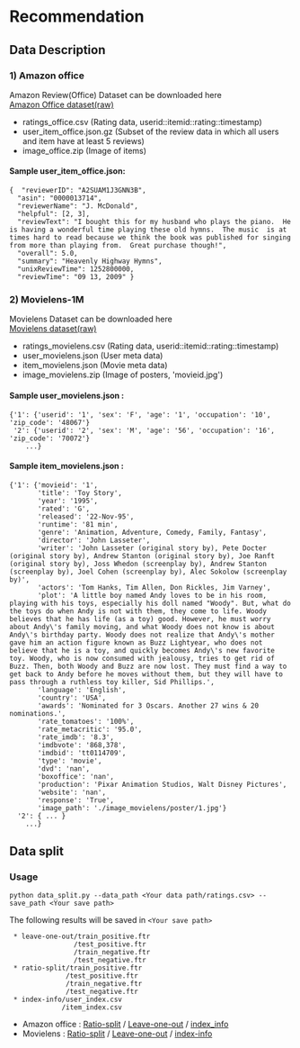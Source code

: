 # Recommendation

## Data Description
### 1) Amazon office
Amazon Review(Office) Dataset can be downloaded here<br>
[Amazon Office dataset(raw)](https://drive.google.com/drive/u/0/folders/1NMvsUaaSW9nxtMRnGcQw-8eNY1pjvAJY)

- ratings_office.csv (Rating data, userid::itemid::rating::timestamp)
- user_item_office.json.gz (Subset of the review data in which all users and item have at least 5 reviews)
- image_office.zip (Image of items)

#### Sample user_item_office.json:
```
{  "reviewerID": "A2SUAM1J3GNN3B",
  "asin": "0000013714",
  "reviewerName": "J. McDonald",
  "helpful": [2, 3],
  "reviewText": "I bought this for my husband who plays the piano.  He is having a wonderful time playing these old hymns.  The music  is at times hard to read because we think the book was published for singing from more than playing from.  Great purchase though!",
  "overall": 5.0,
  "summary": "Heavenly Highway Hymns",
  "unixReviewTime": 1252800000,
  "reviewTime": "09 13, 2009" }
```


### 2) Movielens-1M
Movielens Dataset can be downloaded here<br>
[Movielens dataset(raw)](https://drive.google.com/drive/folders/1iRU83v1Ut8RwsH2RAlE2cYPy2iwzsEPg)

- ratings_movielens.csv (Rating data, userid::itemid::rating::timestamp)
- user_movielens.json (User meta data)
- item_movielens.json (Movie meta data)
- image_movielens.zip (Image of posters, 'movieid.jpg')

#### Sample user_movielens.json :
```
{'1': {'userid': '1', 'sex': 'F', 'age': '1', 'occupation': '10', 'zip_code': '48067'}
 '2': {'userid': '2', 'sex': 'M', 'age': '56', 'occupation': '16', 'zip_code': '70072'}
    ...}
```

#### Sample item_movielens.json :
```
{'1': {'movieid': '1', 
       'title': 'Toy Story', 
       'year': '1995',
       'rated': 'G',
       'released': '22-Nov-95', 
       'runtime': '81 min', 
       'genre': 'Animation, Adventure, Comedy, Family, Fantasy', 
       'director': 'John Lasseter', 
       'writer': 'John Lasseter (original story by), Pete Docter (original story by), Andrew Stanton (original story by), Joe Ranft (original story by), Joss Whedon (screenplay by), Andrew Stanton (screenplay by), Joel Cohen (screenplay by), Alec Sokolow (screenplay by)', 
       'actors': 'Tom Hanks, Tim Allen, Don Rickles, Jim Varney', 
       'plot': 'A little boy named Andy loves to be in his room, playing with his toys, especially his doll named "Woody". But, what do the toys do when Andy is not with them, they come to life. Woody believes that he has life (as a toy) good. However, he must worry about Andy\'s family moving, and what Woody does not know is about Andy\'s birthday party. Woody does not realize that Andy\'s mother gave him an action figure known as Buzz Lightyear, who does not believe that he is a toy, and quickly becomes Andy\'s new favorite toy. Woody, who is now consumed with jealousy, tries to get rid of Buzz. Then, both Woody and Buzz are now lost. They must find a way to get back to Andy before he moves without them, but they will have to pass through a ruthless toy killer, Sid Phillips.', 
       'language': 'English', 
       'country': 'USA', 
       'awards': 'Nominated for 3 Oscars. Another 27 wins & 20 nominations.', 
       'rate_tomatoes': '100%', 
       'rate_metacritic': '95.0',
       'rate_imdb': '8.3', 
       'imdbvote': '868,378',
       'imdbid': 'tt0114709', 
       'type': 'movie', 
       'dvd': 'nan', 
       'boxoffice': 'nan', 
       'production': 'Pixar Animation Studios, Walt Disney Pictures', 
       'website': 'nan', 
       'response': 'True', 
       'image_path': './image_movielens/poster/1.jpg'}
  '2': { ... }
    ...}
```
  
## Data split
### Usage
```
python data_split.py --data_path <Your data path/ratings.csv> --save_path <Your save path>
```
The following results will be saved in ```<Your save path>```
```
 * leave-one-out/train_positive.ftr
                /test_positive.ftr
                /train_negative.ftr
                /test_negative.ftr
 * ratio-split/train_positive.ftr
              /test_positive.ftr
              /train_negative.ftr
              /test_negative.ftr
 * index-info/user_index.csv
             /item_index.csv
```
* Amazon office : [Ratio-split](https://drive.google.com/drive/u/0/folders/1Mis3TiY2883WOzVT8XxyIt_zwrpsuFY4) / [Leave-one-out](https://drive.google.com/drive/u/0/folders/1E22TfRHUgdaXxBfen_a_MLVOKAkuzbzB) / [index_info](https://drive.google.com/drive/u/0/folders/1V6i9qN3cUrGQ47-JCSSwuMd9oJEMsvB4)
* Movielens : [Ratio-split](https://drive.google.com/drive/u/0/folders/19ZRPasxSeUVFGuAUv4EXmYgKXbZdYlCg) / [Leave-one-out](https://drive.google.com/drive/u/0/folders/1wxmfrliK1rpeZKME6UT9_JCHP3fMfUGj) / [index-info](https://drive.google.com/drive/u/0/folders/1exTuwPmmCeIUv_TwA-Q5oDVPdrUwDyeN)
